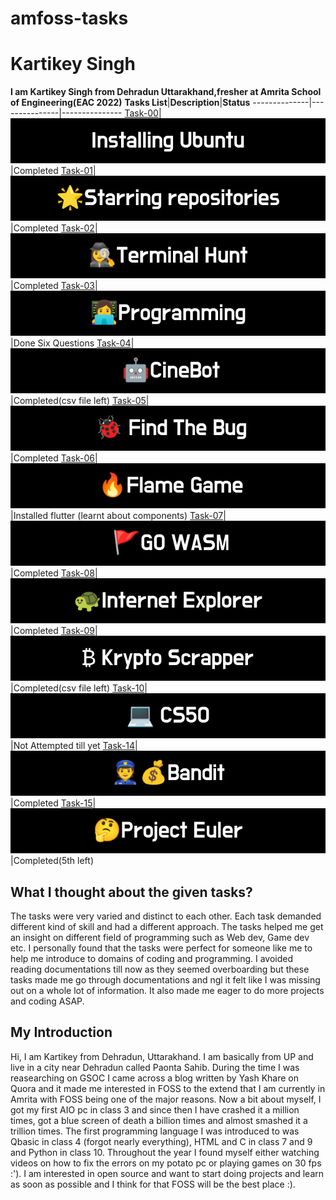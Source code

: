 # amfoss-tasks
# Kartikey Singh
**I am Kartikey Singh from Dehradun Uttarakhand,fresher at Amrita School of Engineering(EAC 2022)**
**Tasks List**|**Description**|**Status**
--------------|---------------|---------------
[Task-00](https://github.com/QuantuM410/amfoss-tasks/tree/main/task-00)|![](images/Installing_Ubuntu.png)|Completed
[Task-01](https://github.com/QuantuM410/amfoss-tasks/tree/main/task-01)|![](images/staring)|Completed
[Task-02](https://github.com/QuantuM410/amfoss-tasks/tree/main/task-02)|![](images/terminalhunt)|Completed
[Task-03](https://github.com/QuantuM410/amfoss-tasks/tree/main/task-03)|![](images/programming)|Done Six Questions
[Task-04](https://github.com/QuantuM410/amfoss-tasks/tree/main/task-04)|![](images/cinebot)|Completed(csv file left)
[Task-05](https://github.com/QuantuM410/amfoss-tasks/tree/main/task-05)|![](images/findthebug)|Completed
[Task-06](https://github.com/QuantuM410/amfoss-tasks/tree/main/task-06)|![](images/flamegame)|Installed flutter (learnt about components)
[Task-07](https://github.com/QuantuM410/amfoss-tasks/tree/main/task-07)|![](images/gowasm)|Completed
[Task-08](https://github.com/QuantuM410/amfoss-tasks/tree/main/task-08)|![](images/internetexplorer)|Completed
[Task-09](https://github.com/QuantuM410/amfoss-tasks/tree/main/task-09)|![](images/krpto)|Completed(csv file left)
[Task-10](https://github.com/QuantuM410/amfoss-tasks/tree/main/task-10)|![](images/cs50)|Not Attempted till yet
[Task-14](https://github.com/QuantuM410/amfoss-tasks/tree/main/task-14)|![](images/bandit)|Completed
[Task-15](https://github.com/QuantuM410/amfoss-tasks/tree/main/task-15)|![](images/euler)|Completed(5th left)
## What I thought about the given tasks?
The tasks were very varied and distinct to each other. Each task demanded different kind of skill and had a different approach. The tasks helped me get an insight on different field of programming such as Web dev, Game dev etc. I personally found that the tasks were perfect for someone like me to help me introduce to domains of coding and programming. I avoided reading documentations till now as they seemed overboarding but these tasks made me go through documentations and ngl it felt like I was missing out on a whole lot of information. It also made me eager to do more projects and coding ASAP.


## My Introduction
Hi, I am Kartikey from Dehradun, Uttarakhand. I am basically from UP and live in a city near Dehradun called Paonta Sahib. During the time I was reasearching on GSOC I came across a blog written by Yash Khare on Quora and it made me interested in FOSS to the extend that I am currently in Amrita with FOSS being one of the major reasons. Now a bit about myself, I got my first AIO pc in class 3 and since then I have crashed it a million times, got a blue screen of death a billion times and almost smashed it a trillion times. The first programming language I was introduced to was Qbasic in class 4 (forgot nearly everything), HTML and C in class 7 and 9 and Python in class 10. Throughout the year I found myself either watching videos on how to fix the errors on my potato pc or playing games on 30 fps :'). I am interested in open source and want to start doing projects and learn as soon as possible and I think for that FOSS will be the best place :).

